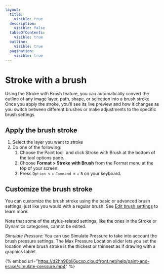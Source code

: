 ```yaml
---
layout:
  title:
    visible: true
  description:
    visible: false
  tableOfContents:
    visible: true
  outline:
    visible: true
  pagination:
    visible: true
---
```


# Stroke with a brush

Using the Stroke with Brush feature, you can automatically convert the outline of any image layer, path, shape, or selection into a brush stroke. Once you apply the stroke, you'll see its live preview and how it changes as you switch between different brushes or make adjustments to the specific brush settings.

## Apply the brush stroke

1. Select the layer you want to stroke
2. Do one of the following:
   1. Choose the Paint tool <img src="https://help.pixelmator.com/pixelmator-pro/3.5/assets/English/1580999191000.png" alt="" data-size="line"> and click Stroke with Brush at the bottom of the tool options pane.
   2. Choose **Format > Stroke with Brush** from the Format menu at the top of your screen.
   3. Press `Option ⌥` + `Command ⌘` + `B` on your keyboard.

## Customize the brush stroke

You can customize the brush stroke using the basic or advanced brush settings, just like you would with a regular brush. See [Edit brush settings](edit-brush-settings.md) to learn more.

Note that some of the stylus-related settings, like the ones in the Stroke or Dynamics categories, cannot be edited.

_Simulate Pressure:_ You can use Simulate Pressure to take into account the brush pressure settings. The Max Pressure Location slider lets you set the location where brush stroke is the thickest or thinnest as if drawing with a graphics tablet.

{% embed url="https://d2hh90bli6ucxp.cloudfront.net/help/paint-and-erase/simulate-pressure.mp4" %}

